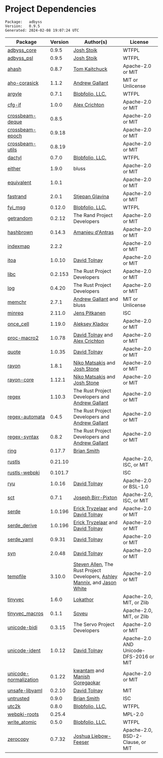 # Project Dependencies
    Package:   adbyss
    Version:   0.9.5
    Generated: 2024-02-08 19:07:24 UTC

| Package | Version | Author(s) | License |
| ---- | ---- | ---- | ---- |
| [adbyss_core](https://github.com/Blobfolio/adbyss) | 0.9.5 | [Josh Stoik](mailto:josh@blobfolio.com) | WTFPL |
| [adbyss_psl](https://github.com/Blobfolio/adbyss) | 0.9.5 | [Josh Stoik](mailto:josh@blobfolio.com) | WTFPL |
| [ahash](https://github.com/tkaitchuck/ahash) | 0.8.7 | [Tom Kaitchuck](mailto:tom.kaitchuck@gmail.com) | Apache-2.0 or MIT |
| [aho-corasick](https://github.com/BurntSushi/aho-corasick) | 1.1.2 | [Andrew Gallant](mailto:jamslam@gmail.com) | MIT or Unlicense |
| [argyle](https://github.com/Blobfolio/argyle) | 0.7.1 | [Blobfolio, LLC.](mailto:hello@blobfolio.com) | WTFPL |
| [cfg-if](https://github.com/alexcrichton/cfg-if) | 1.0.0 | [Alex Crichton](mailto:alex@alexcrichton.com) | Apache-2.0 or MIT |
| [crossbeam-deque](https://github.com/crossbeam-rs/crossbeam) | 0.8.5 |  | Apache-2.0 or MIT |
| [crossbeam-epoch](https://github.com/crossbeam-rs/crossbeam) | 0.9.18 |  | Apache-2.0 or MIT |
| [crossbeam-utils](https://github.com/crossbeam-rs/crossbeam) | 0.8.19 |  | Apache-2.0 or MIT |
| [dactyl](https://github.com/Blobfolio/dactyl) | 0.7.0 | [Blobfolio, LLC.](mailto:hello@blobfolio.com) | WTFPL |
| [either](https://github.com/bluss/either) | 1.9.0 | bluss | Apache-2.0 or MIT |
| [equivalent](https://github.com/cuviper/equivalent) | 1.0.1 |  | Apache-2.0 or MIT |
| [fastrand](https://github.com/smol-rs/fastrand) | 2.0.1 | [Stjepan Glavina](mailto:stjepang@gmail.com) | Apache-2.0 or MIT |
| [fyi_msg](https://github.com/Blobfolio/fyi) | 0.12.0 | [Blobfolio, LLC.](mailto:hello@blobfolio.com) | WTFPL |
| [getrandom](https://github.com/rust-random/getrandom) | 0.2.12 | The Rand Project Developers | Apache-2.0 or MIT |
| [hashbrown](https://github.com/rust-lang/hashbrown) | 0.14.3 | [Amanieu d'Antras](mailto:amanieu@gmail.com) | Apache-2.0 or MIT |
| [indexmap](https://github.com/indexmap-rs/indexmap) | 2.2.2 |  | Apache-2.0 or MIT |
| [itoa](https://github.com/dtolnay/itoa) | 1.0.10 | [David Tolnay](mailto:dtolnay@gmail.com) | Apache-2.0 or MIT |
| [libc](https://github.com/rust-lang/libc) | 0.2.153 | The Rust Project Developers | Apache-2.0 or MIT |
| [log](https://github.com/rust-lang/log) | 0.4.20 | The Rust Project Developers | Apache-2.0 or MIT |
| [memchr](https://github.com/BurntSushi/memchr) | 2.7.1 | [Andrew Gallant](mailto:jamslam@gmail.com) and bluss | MIT or Unlicense |
| [minreq](https://github.com/neonmoe/minreq) | 2.11.0 | [Jens Pitkanen](mailto:jens@neon.moe) | ISC |
| [once_cell](https://github.com/matklad/once_cell) | 1.19.0 | [Aleksey Kladov](mailto:aleksey.kladov@gmail.com) | Apache-2.0 or MIT |
| [proc-macro2](https://github.com/dtolnay/proc-macro2) | 1.0.78 | [David Tolnay](mailto:dtolnay@gmail.com) and [Alex Crichton](mailto:alex@alexcrichton.com) | Apache-2.0 or MIT |
| [quote](https://github.com/dtolnay/quote) | 1.0.35 | [David Tolnay](mailto:dtolnay@gmail.com) | Apache-2.0 or MIT |
| [rayon](https://github.com/rayon-rs/rayon) | 1.8.1 | [Niko Matsakis](mailto:niko@alum.mit.edu) and [Josh Stone](mailto:cuviper@gmail.com) | Apache-2.0 or MIT |
| [rayon-core](https://github.com/rayon-rs/rayon) | 1.12.1 | [Niko Matsakis](mailto:niko@alum.mit.edu) and [Josh Stone](mailto:cuviper@gmail.com) | Apache-2.0 or MIT |
| [regex](https://github.com/rust-lang/regex) | 1.10.3 | The Rust Project Developers and [Andrew Gallant](mailto:jamslam@gmail.com) | Apache-2.0 or MIT |
| [regex-automata](https://github.com/rust-lang/regex/tree/master/regex-automata) | 0.4.5 | The Rust Project Developers and [Andrew Gallant](mailto:jamslam@gmail.com) | Apache-2.0 or MIT |
| [regex-syntax](https://github.com/rust-lang/regex/tree/master/regex-syntax) | 0.8.2 | The Rust Project Developers and [Andrew Gallant](mailto:jamslam@gmail.com) | Apache-2.0 or MIT |
| [ring](https://github.com/briansmith/ring) | 0.17.7 | [Brian Smith](mailto:brian@briansmith.org) |  |
| [rustls](https://github.com/rustls/rustls) | 0.21.10 |  | Apache-2.0, ISC, or MIT |
| [rustls-webpki](https://github.com/rustls/webpki) | 0.101.7 |  | ISC |
| [ryu](https://github.com/dtolnay/ryu) | 1.0.16 | [David Tolnay](mailto:dtolnay@gmail.com) | Apache-2.0 or BSL-1.0 |
| [sct](https://github.com/rustls/sct.rs) | 0.7.1 | [Joseph Birr-Pixton](mailto:jpixton@gmail.com) | Apache-2.0, ISC, or MIT |
| [serde](https://github.com/serde-rs/serde) | 1.0.196 | [Erick Tryzelaar](mailto:erick.tryzelaar@gmail.com) and [David Tolnay](mailto:dtolnay@gmail.com) | Apache-2.0 or MIT |
| [serde_derive](https://github.com/serde-rs/serde) | 1.0.196 | [Erick Tryzelaar](mailto:erick.tryzelaar@gmail.com) and [David Tolnay](mailto:dtolnay@gmail.com) | Apache-2.0 or MIT |
| [serde_yaml](https://github.com/dtolnay/serde-yaml) | 0.9.31 | [David Tolnay](mailto:dtolnay@gmail.com) | Apache-2.0 or MIT |
| [syn](https://github.com/dtolnay/syn) | 2.0.48 | [David Tolnay](mailto:dtolnay@gmail.com) | Apache-2.0 or MIT |
| [tempfile](https://github.com/Stebalien/tempfile) | 3.10.0 | [Steven Allen](mailto:steven@stebalien.com), The Rust Project Developers, [Ashley Mannix](mailto:ashleymannix@live.com.au), and [Jason White](mailto:me@jasonwhite.io) | Apache-2.0 or MIT |
| [tinyvec](https://github.com/Lokathor/tinyvec) | 1.6.0 | [Lokathor](mailto:zefria@gmail.com) | Apache-2.0, MIT, or Zlib |
| [tinyvec_macros](https://github.com/Soveu/tinyvec_macros) | 0.1.1 | [Soveu](mailto:marx.tomasz@gmail.com) | Apache-2.0, MIT, or Zlib |
| [unicode-bidi](https://github.com/servo/unicode-bidi) | 0.3.15 | The Servo Project Developers | Apache-2.0 or MIT |
| [unicode-ident](https://github.com/dtolnay/unicode-ident) | 1.0.12 | [David Tolnay](mailto:dtolnay@gmail.com) | Apache-2.0 AND Unicode-DFS-2016 or MIT |
| [unicode-normalization](https://github.com/unicode-rs/unicode-normalization) | 0.1.22 | [kwantam](mailto:kwantam@gmail.com) and [Manish Goregaokar](mailto:manishsmail@gmail.com) | Apache-2.0 or MIT |
| [unsafe-libyaml](https://github.com/dtolnay/unsafe-libyaml) | 0.2.10 | [David Tolnay](mailto:dtolnay@gmail.com) | MIT |
| [untrusted](https://github.com/briansmith/untrusted) | 0.9.0 | [Brian Smith](mailto:brian@briansmith.org) | ISC |
| [utc2k](https://github.com/Blobfolio/utc2k) | 0.8.0 | [Blobfolio, LLC.](mailto:hello@blobfolio.com) | WTFPL |
| [webpki-roots](https://github.com/rustls/webpki-roots) | 0.25.4 |  | MPL-2.0 |
| [write_atomic](https://github.com/Blobfolio/write_atomic) | 0.5.0 | [Blobfolio, LLC.](mailto:hello@blobfolio.com) | WTFPL |
| [zerocopy](https://github.com/google/zerocopy) | 0.7.32 | [Joshua Liebow-Feeser](mailto:joshlf@google.com) | Apache-2.0, BSD-2-Clause, or MIT |
